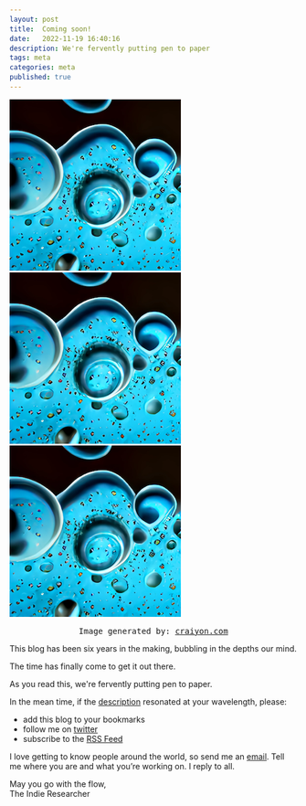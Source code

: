 ```yaml
---
layout: post
title:  Coming soon!
date:   2022-11-19 16:40:16
description: We're fervently putting pen to paper
tags: meta
categories: meta
published: true
---
```




<div class="container">
  <div class="row">
    <div class="col-sm">
      <img src="/assets/img/bubble_1.png" class="img-fluid" alt="Responsive image">
    </div>
    <div class="col-sm">
      <img src="/assets/img/bubble_1.png" class="img-fluid" alt="Responsive image">
    </div>
    <div class="col-sm">
      <img src="/assets/img/bubble_1.png" class="img-fluid" alt="Responsive image">
    </div>
  </div>
  <div class="row">
    <div class="col-sm">
      <center><p style="font-family: monospace">Image generated by: <a href='https://www.craiyon.com'>craiyon.com</a></p></center>
    </div>
  </div>
</div>

This blog has been six years in the making, bubbling in the depths our mind.

The time has finally come to get it out there.

As you read this, we're fervently putting pen to paper.

In the mean time, if the [description](/) resonated at your wavelength, please:
- add this blog to your bookmarks
- follow me on [twitter](https://twitter.com/IndieResrchBlog)
- subscribe to the [RSS Feed](https://indieresearch.github.io/feed.xml)

I love getting to know people around the world, so send me an [email](mailto:indieresearchblog@gmail.com). Tell me where you are and what you’re working on. I reply to all.

May you go with the flow,  
The Indie Researcher
